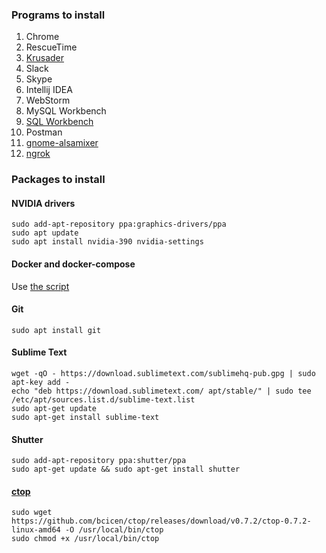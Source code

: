 ### Programs to install
1. Chrome
1. RescueTime
1. [Krusader](https://community.linuxmint.com/software/view/krusader)
1. Slack
1. Skype
1. Intellij IDEA
1. WebStorm
1. MySQL Workbench
1. [SQL Workbench](https://www.sql-workbench.eu/downloads.html)
1. Postman
1. [gnome-alsamixer](https://community.linuxmint.com/software/view/gnome-alsamixer)
1. [ngrok](https://dashboard.ngrok.com/get-started)

### Packages to install
#### NVIDIA drivers
```
sudo add-apt-repository ppa:graphics-drivers/ppa
sudo apt update
sudo apt install nvidia-390 nvidia-settings
```

#### Docker and docker-compose
Use [the script](https://github.com/vitaliykobrin/useful-scripts/blob/master/scripts/install-docker.sh)

#### Git
```
sudo apt install git
```

#### Sublime Text
```
wget -qO - https://download.sublimetext.com/sublimehq-pub.gpg | sudo apt-key add -
echo "deb https://download.sublimetext.com/ apt/stable/" | sudo tee /etc/apt/sources.list.d/sublime-text.list
sudo apt-get update
sudo apt-get install sublime-text
```

#### Shutter
```
sudo add-apt-repository ppa:shutter/ppa
sudo apt-get update && sudo apt-get install shutter
```

#### [ctop](https://github.com/bcicen/ctop)
```
sudo wget https://github.com/bcicen/ctop/releases/download/v0.7.2/ctop-0.7.2-linux-amd64 -O /usr/local/bin/ctop
sudo chmod +x /usr/local/bin/ctop
```
